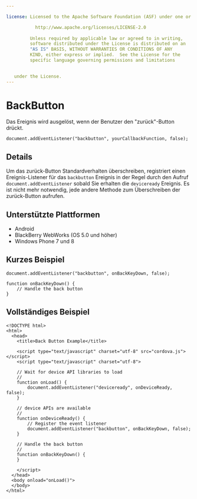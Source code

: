 ```yaml
---

license: Licensed to the Apache Software Foundation (ASF) under one or more contributor license agreements. See the NOTICE file distributed with this work for additional information regarding copyright ownership. The ASF licenses this file to you under the Apache License, Version 2.0 (the "License"); you may not use this file except in compliance with the License. You may obtain a copy of the License at

           http://www.apache.org/licenses/LICENSE-2.0
    
         Unless required by applicable law or agreed to in writing,
         software distributed under the License is distributed on an
         "AS IS" BASIS, WITHOUT WARRANTIES OR CONDITIONS OF ANY
         KIND, either express or implied.  See the License for the
         specific language governing permissions and limitations
    

   under the License.
---
```


# BackButton

Das Ereignis wird ausgelöst, wenn der Benutzer den "zurück"-Button drückt.

    document.addEventListener("backbutton", yourCallbackFunction, false);
    

## Details

Um das zurück-Button Standardverhalten überschreiben, registriert einen Ereignis-Listener für das `backbutton` Ereignis in der Regel durch den Aufruf `document.addEventListener` sobald Sie erhalten die `deviceready` Ereignis. Es ist nicht mehr notwendig, jede andere Methode zum Überschreiben der zurück-Button aufrufen.

## Unterstützte Plattformen

*   Android
*   BlackBerry WebWorks (OS 5.0 und höher)
*   Windows Phone 7 und 8

## Kurzes Beispiel

    document.addEventListener("backbutton", onBackKeyDown, false);
    
    function onBackKeyDown() {
        // Handle the back button
    }
    

## Vollständiges Beispiel

    <!DOCTYPE html>
    <html>
      <head>
        <title>Back Button Example</title>
    
        <script type="text/javascript" charset="utf-8" src="cordova.js"></script>
        <script type="text/javascript" charset="utf-8">
    
        // Wait for device API libraries to load
        //
        function onLoad() {
            document.addEventListener("deviceready", onDeviceReady, false);
        }
    
        // device APIs are available
        //
        function onDeviceReady() {
            // Register the event listener
            document.addEventListener("backbutton", onBackKeyDown, false);
        }
    
        // Handle the back button
        //
        function onBackKeyDown() {
        }
    
        </script>
      </head>
      <body onload="onLoad()">
      </body>
    </html>